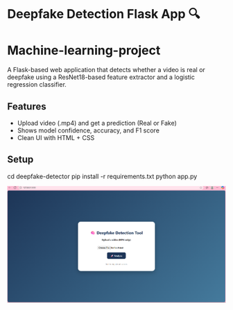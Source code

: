 # Deepfake Detection Flask App 🔍

# Machine-learning-project

A Flask-based web application that detects whether a video is real or deepfake using a ResNet18-based feature extractor and a logistic regression classifier.

## Features
- Upload video (.mp4) and get a prediction (Real or Fake)
- Shows model confidence, accuracy, and F1 score
- Clean UI with HTML + CSS

## Setup
cd deepfake-detector
pip install -r requirements.txt
python app.py

![image alt](https://github.com/Suraj-035-Singh/DEEPFAKE-DETECTION-/blob/main/Screenshot%202025-07-01%20115829.png?raw=true)
